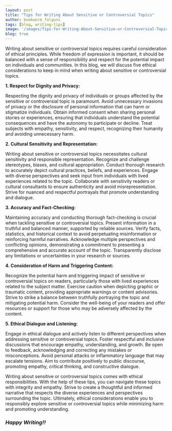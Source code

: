 ```yaml
---
layout: post
title: "Tips for Writing About Sensitive or Controversial Topics"
author: bookworm_falguni
tags: [blog, writing-tips]
image: '/images/Tips-for-Writing-About-Sensitive-or-Controversial-Topics.png'
blog: true
---
```

Writing about sensitive or controversial topics requires careful consideration of ethical principles. While freedom of expression is important, it should be balanced with a sense of responsibility and respect for the potential impact on individuals and communities. In this blog, we will discuss five ethical considerations to keep in mind when writing about sensitive or controversial topics.

**1. Respect for Dignity and Privacy:**

Respecting the dignity and privacy of individuals or groups affected by the sensitive or controversial topic is paramount. Avoid unnecessary invasions of privacy or the disclosure of personal information that can harm or stigmatize individuals. Obtain informed consent when sharing personal stories or experiences, ensuring that individuals understand the potential consequences and have the autonomy to participate or decline. Treat subjects with empathy, sensitivity, and respect, recognizing their humanity and avoiding unnecessary harm.

**2. Cultural Sensitivity and Representation:**

Writing about sensitive or controversial topics necessitates cultural sensitivity and responsible representation. Recognize and challenge stereotypes, biases, and cultural appropriation. Conduct thorough research to accurately depict cultural practices, beliefs, and experiences. Engage with diverse perspectives and seek input from individuals with lived experiences related to the topic. Collaborate with sensitivity readers or cultural consultants to ensure authenticity and avoid misrepresentation. Strive for nuanced and respectful portrayals that promote understanding and dialogue.

**3. Accuracy and Fact-Checking:**

Maintaining accuracy and conducting thorough fact-checking is crucial when tackling sensitive or controversial topics. Present information in a truthful and balanced manner, supported by reliable sources. Verify facts, statistics, and historical context to avoid perpetuating misinformation or reinforcing harmful narratives. Acknowledge multiple perspectives and conflicting opinions, demonstrating a commitment to presenting a comprehensive and accurate account of the topic. Transparently disclose any limitations or uncertainties in your research or sources.

**4. Consideration of Harm and Triggering Content:**

Recognize the potential harm and triggering impact of sensitive or controversial topics on readers, particularly those with lived experiences related to the subject matter. Exercise caution when depicting graphic or traumatic content, providing appropriate warnings or content advisories. Strive to strike a balance between truthfully portraying the topic and mitigating potential harm. Consider the well-being of your readers and offer resources or support for those who may be adversely affected by the content.

**5. Ethical Dialogue and Listening:**

Engage in ethical dialogue and actively listen to different perspectives when addressing sensitive or controversial topics. Foster respectful and inclusive discussions that encourage empathy, understanding, and growth. Be open to feedback, acknowledging and correcting any mistakes or misconceptions. Avoid personal attacks or inflammatory language that may escalate tensions. Aim to contribute positively to public discourse, promoting empathy, critical thinking, and constructive dialogue.

Writing about sensitive or controversial topics comes with ethical responsibilities. With the help of these tips, you can navigate these topics with integrity and empathy. Strive to create a thoughtful and informed narrative that respects the diverse experiences and perspectives surrounding the topic. Ultimately, ethical considerations enable you to responsibly explore sensitive or controversial topics while minimizing harm and promoting understanding.

### ***Happy Writing!!***
